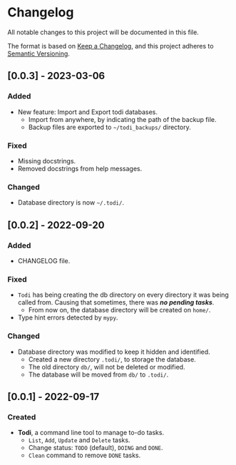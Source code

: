 # Changelog
All notable changes to this project will be documented in this file.

The format is based on [Keep a Changelog](https://keepachangelog.com/en/1.0.0/),
and this project adheres to [Semantic Versioning](https://semver.org/spec/v2.0.0.html).


## [0.0.3] - 2023-03-06

### Added
- New feature: Import and Export todi databases.
    - Import from anywhere, by indicating the path of the backup file.
    - Backup files are exported to `~/todi_backups/` directory. 

### Fixed
- Missing docstrings.
- Removed docstrings from help messages.

### Changed
- Database directory is now `~/.todi/`. 


## [0.0.2] - 2022-09-20

### Added
- CHANGELOG file.

### Fixed
- `Todi` has being creating the db directory on every directory it was being called from. Causing that sometimes, there was ***no pending tasks***.
    - From now on, the database directory will be created on `home/`.
- Type hint errors detected by `mypy`.

### Changed
- Database directory was modified to keep it hidden and identified.
    - Created a new directory `.todi/`, to storage the database.
    - The old directory `db/`, will not be deleted or modified.
    - The database will be moved from `db/` to `.todi/`.

## [0.0.1] - 2022-09-17

### Created
- **Todi**, a command line tool to manage to-do tasks.
    - `List`, `Add`, `Update` and `Delete` tasks.
    - Change status: `TODO` (default), `DOING` and `DONE`.
    - `Clean` command to remove `DONE` tasks.
